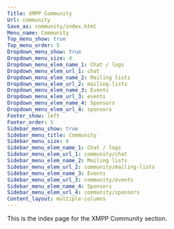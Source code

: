 ```yaml
---
Title: XMPP Community
Url: community
Save_as: community/index.html
Menu_name: Community
Top_menu_show: true
Top_menu_order: 5
Dropdown_menu_show: true
Dropdown_menu_size: 4
Dropdown_menu_elem_name_1: Chat / logs
Dropdown_menu_elem_url_1: chat
Dropdown_menu_elem_name_2: Mailing lists
Dropdown_menu_elem_url_2: mailing-lists
Dropdown_menu_elem_name_3: Events
Dropdown_menu_elem_url_3: events
Dropdown_menu_elem_name_4: Sponsors
Dropdown_menu_elem_url_4: sponsors
Footer_show: left
Footer_order: 5
Sidebar_menu_show: true
Sidebar_menu_title: Community
Sidebar_menu_size: 4
Sidebar_menu_elem_name_1: Chat / logs
Sidebar_menu_elem_url_1: community/chat
Sidebar_menu_elem_name_2: Mailing lists
Sidebar_menu_elem_url_2: community/mailing-lists
Sidebar_menu_elem_name_3: Events
Sidebar_menu_elem_url_3: community/events
Sidebar_menu_elem_name_4: Sponsors
Sidebar_menu_elem_url_4: community/sponsors
Content_layout: multiple-columns
---
```


This is the index page for the XMPP Community section.